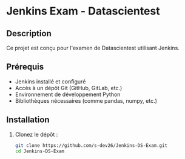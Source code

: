 # Jenkins Exam - Datascientest

## Description

Ce projet est conçu pour l'examen de Datascientest utilisant Jenkins.

## Prérequis

- Jenkins installé et configuré
- Accès à un dépôt Git (GitHub, GitLab, etc.)
- Environnement de développement Python
- Bibliothèques nécessaires (comme pandas, numpy, etc.)

## Installation

1. Clonez le dépôt :

   ```bash
   git clone https://github.com/s-dev26/Jenkins-DS-Exam.git
   cd Jenkins-DS-Exam
   ```

